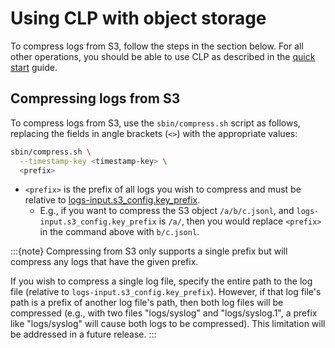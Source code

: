 # Using CLP with object storage

To compress logs from S3, follow the steps in the section below. For all other operations, you
should be able to use CLP as described in the [quick start](../quick-start-overview.md) guide.

## Compressing logs from S3

To compress logs from S3, use the `sbin/compress.sh` script as follows, replacing the fields in
angle brackets (`<>`) with the appropriate values:

```bash
sbin/compress.sh \
  --timestamp-key <timestamp-key> \
  <prefix>
```

* `<prefix>` is the prefix of all logs you wish to compress and must be relative to
  [logs-input.s3_config.key_prefix][logs-input-s3-config].
  * E.g., if you want to compress the S3 object `/a/b/c.jsonl`, and
    `logs-input.s3_config.key_prefix` is `/a/`, then you would replace `<prefix>` in the command
    above with `b/c.jsonl`.

:::{note}
Compressing from S3 only supports a single prefix but will compress any logs that have the given
prefix.

If you wish to compress a single log file, specify the entire path to the log file
(relative to `logs-input.s3_config.key_prefix`). However, if that log file's path is a
prefix of another log file's path, then both log files will be compressed
(e.g., with two files "logs/syslog" and "logs/syslog.1", a prefix like "logs/syslog" will cause
both logs to be compressed). This limitation will be addressed in a future release.
:::

[add-iam-policy]: https://docs.aws.amazon.com/IAM/latest/UserGuide/access_policies_manage-attach-detach.html#embed-inline-policy-console
[aws-region-codes]: https://docs.aws.amazon.com/AmazonRDS/latest/UserGuide/Concepts.RegionsAndAvailabilityZones.html#Concepts.RegionsAndAvailabilityZones.Availability
[compression-iam-policy]: ./object-storage-config.md#configuration-for-compression
[logs-input-s3-config]: ./clp-config.md#configuration-for-input-logs
